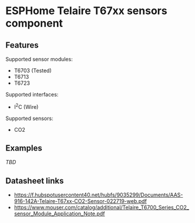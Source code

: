 # ESPHome Telaire T67xx sensors component

## Features

Supported sensor modules:
- T6703 (Tested)
- T6713
- T6723

Supported interfaces:
- I<sup>2</sup>C (Wire)
  
Supported sensors:
- CO2

## Examples
_TBD_

## Datasheet links
- https://f.hubspotusercontent40.net/hubfs/9035299/Documents/AAS-916-142A-Telaire-T67xx-CO2-Sensor-022719-web.pdf  
- https://www.mouser.com/catalog/additional/Telaire_T6700_Series_CO2_sensor_Module_Application_Note.pdf  